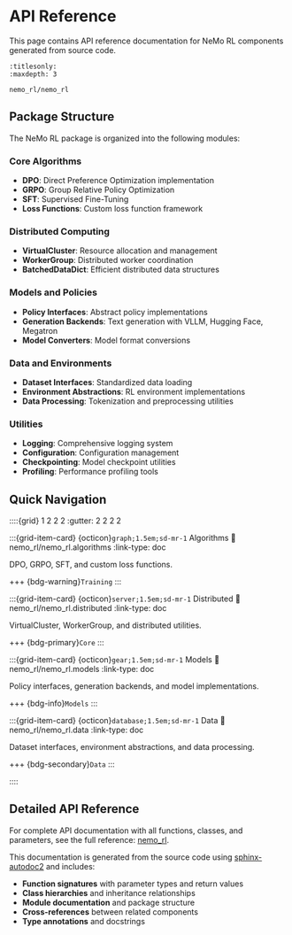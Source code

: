 # API Reference

This page contains API reference documentation for NeMo RL components generated from source code.

```{toctree}
:titlesonly:
:maxdepth: 3

nemo_rl/nemo_rl
```

## Package Structure

The NeMo RL package is organized into the following modules:

### Core Algorithms
- **DPO**: Direct Preference Optimization implementation
- **GRPO**: Group Relative Policy Optimization  
- **SFT**: Supervised Fine-Tuning
- **Loss Functions**: Custom loss function framework

### Distributed Computing
- **VirtualCluster**: Resource allocation and management
- **WorkerGroup**: Distributed worker coordination
- **BatchedDataDict**: Efficient distributed data structures

### Models and Policies
- **Policy Interfaces**: Abstract policy implementations
- **Generation Backends**: Text generation with VLLM, Hugging Face, Megatron
- **Model Converters**: Model format conversions

### Data and Environments
- **Dataset Interfaces**: Standardized data loading
- **Environment Abstractions**: RL environment implementations
- **Data Processing**: Tokenization and preprocessing utilities

### Utilities
- **Logging**: Comprehensive logging system
- **Configuration**: Configuration management
- **Checkpointing**: Model checkpoint utilities
- **Profiling**: Performance profiling tools

## Quick Navigation

::::{grid} 1 2 2 2
:gutter: 2 2 2 2

:::{grid-item-card} {octicon}`graph;1.5em;sd-mr-1` Algorithms
:link: nemo_rl/nemo_rl.algorithms
:link-type: doc

DPO, GRPO, SFT, and custom loss functions.

+++
{bdg-warning}`Training`
:::

:::{grid-item-card} {octicon}`server;1.5em;sd-mr-1` Distributed
:link: nemo_rl/nemo_rl.distributed
:link-type: doc

VirtualCluster, WorkerGroup, and distributed utilities.

+++
{bdg-primary}`Core`
:::

:::{grid-item-card} {octicon}`gear;1.5em;sd-mr-1` Models
:link: nemo_rl/nemo_rl.models
:link-type: doc

Policy interfaces, generation backends, and model implementations.

+++
{bdg-info}`Models`
:::

:::{grid-item-card} {octicon}`database;1.5em;sd-mr-1` Data
:link: nemo_rl/nemo_rl.data
:link-type: doc

Dataset interfaces, environment abstractions, and data processing.

+++
{bdg-secondary}`Data`
:::

::::

## Detailed API Reference

For complete API documentation with all functions, classes, and parameters, see the full reference: [nemo_rl](nemo_rl/nemo_rl).

This documentation is generated from the source code using [sphinx-autodoc2](https://github.com/chrisjsewell/sphinx-autodoc2) and includes:

- **Function signatures** with parameter types and return values
- **Class hierarchies** and inheritance relationships  
- **Module documentation** and package structure
- **Cross-references** between related components
- **Type annotations** and docstrings 